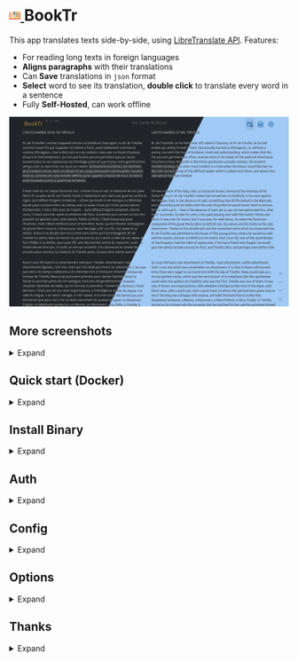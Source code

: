 <h1><a href="https://github.com/aceberg/BookTr">
    <img src="https://raw.githubusercontent.com/aceberg/BookTr/main/assets/logo.png" width="20" />
</a>BookTr</h1>

This app translates texts side-by-side, using [LibreTranslate API](https://github.com/LibreTranslate/LibreTranslate). Features:
- For reading long texts in foreign languages
- **Aligns paragraphs** with their translations
- Can **Save** translations in `json` format
- **Select** word to see its translation, **double click** to translate every word in a sentence
- Fully **Self-Hosted**, can work offline


![Screenshot](https://raw.githubusercontent.com/aceberg/BookTr/refs/heads/main/assets/Screenshot_00.png)

## More screenshots
<details>
  <summary>Expand</summary>

![Screenshot](https://raw.githubusercontent.com/aceberg/BookTr/refs/heads/main/assets/Screenshot_05.png)
![Screenshot](https://raw.githubusercontent.com/aceberg/BookTr/refs/heads/main/assets/Screenshot_04.png)
![Screenshot](https://raw.githubusercontent.com/aceberg/BookTr/refs/heads/main/assets/Screenshot_01.png)

</details>

## Quick start (Docker)
<details>
  <summary>Expand</summary>

First, run LibreTranslate container. It will take some time (~20 minutes) and resourses (~1Gb memory, 10+Gb disk). When you see it's web interface at port 5000, move to installing BookTr.

```sh
docker run --name ltr \
    -p 5000:5000 \
  libretranslate/libretranslate
```

```sh
docker run --name BookTr \
    -e "TZ=$YOURTIMEZONE" \                  # your TZ here
    -e "LTRPATH=http://$YOURADDRESS:5000" \  # LibreTranslate URL
    -v ~/.dockerdata/BookTr:/data/BookTr  \ 
    -p 8856:8856 \
  aceberg/BookTr
``` 
Or use [docker-compose.yml](./docker-compose.yml) 

</details> 

## Install Binary
<details>
  <summary>Expand</summary>

All binaries are available in the [latest](https://github.com/aceberg/BookTr/releases/latest) release.
</details> 

## Auth
<details>
  <summary>Expand</summary>

**BookTr** does not have built-in auth option. But you can use it with SSO tools like Authelia, or my simple auth app [ForAuth](https://github.com/aceberg/ForAuth).   

</details> 

## Config
<details>
  <summary>Expand</summary>

#### App config
| Variable  | Description | Default |
| --------  | ----------- | ------- |
| TZ | Set your timezone for correct time | |
| HOST | Listen address | 0.0.0.0 |
| PORT   | Port for web GUI | 8856 |
| THEME | Any theme name from https://bootswatch.com in lowcase or [additional](https://github.com/aceberg/aceberg-bootswatch-fork) | ocean |
| COLOR | Background color: light or dark | light |
| NODEPATH | Path to local [node modules](https://github.com/aceberg/my-dockerfiles/tree/main/node-bootstrap) |  |

#### Connect to LibreTranslate
| Variable  | Description | Default |
| --------  | ----------- | ------- |
| LANGFROM | Translate from `*` | fr |
| LANGTO | Translate to `*` | en |
| LTRPATH | LibreTranslate URL |  |
| LTRKEY | LibreTranslate API key (optional) | |

`*` All languages available in LibreTranslate: `http://YOUR_LTR_URL/languages`

</details>

## Options
<details>
  <summary>Expand</summary>

| Key  | Description | Default | 
| --------  | ----------- | ------- | 
| -d | Path to config dir | /data/BookTr |
| -n | Path to local [node modules](https://github.com/aceberg/my-dockerfiles/tree/main/node-bootstrap) | 

</details> 

## Thanks
<details>
  <summary>Expand</summary>

- Favicon and logo: [Flaticon](https://www.flaticon.com)
- [Bootstrap](https://getbootstrap.com/)

</details> 